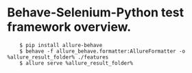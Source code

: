 # Behave-Selenium-Python test framework overview.

        $ pip install allure-behave
        $ behave -f allure_behave.formatter:AllureFormatter -o %allure_result_folder% ./features
        $ allure serve %allure_result_folder%
